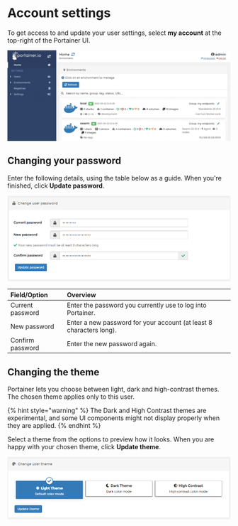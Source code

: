 # Account settings

To get access to and update your user settings, select **my account** at the top-right of the Portainer UI.

![](../.gitbook/assets/account-settings-1.gif)

## Changing your password

Enter the following details, using the table below as a guide. When you're finished, click **Update password**.

![](../.gitbook/assets/account-settings-2.png)

| Field/Option | Overview |
| :--- | :--- |
| Current password | Enter the password you currently use to log into Portainer. |
| New password | Enter a new password for your account \(at least 8 characters long\). |
| Confirm password | Enter the new password again. |

## Changing the theme

Portainer lets you choose between light, dark and high-contrast themes. The chosen theme applies only to this user.

{% hint style="warning" %}
The Dark and High Contrast themes are experimental, and some UI components might not display properly when they are applied.
{% endhint %}

Select a theme from the options to preview how it looks. When you are happy with your chosen theme, click **Update theme**.

![](../.gitbook/assets/account-settings-3.png)



